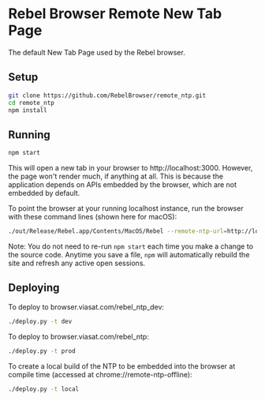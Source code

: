 # Rebel Browser Remote New Tab Page

The default New Tab Page used by the Rebel browser.

## Setup

```bash
git clone https://github.com/RebelBrowser/remote_ntp.git
cd remote_ntp
npm install
```

## Running

```bash
npm start
```

This will open a new tab in your browser to http://localhost:3000. However, the
page won't render much, if anything at all. This is because the application
depends on APIs embedded by the browser, which are not embedded by default.

To point the browser at your running localhost instance, run the browser with
these command lines (shown here for macOS):

```bash
./out/Release/Rebel.app/Contents/MacOS/Rebel --remote-ntp-url=http://localhost:3000/rebel_ntp/index.html
```

Note: You do not need to re-run `npm start` each time you make a change to the
source code. Anytime you save a file, `npm` will automatically rebuild the site
and refresh any active open sessions.

## Deploying

To deploy to browser.viasat.com/rebel_ntp_dev:

```bash
./deploy.py -t dev
```

To deploy to browser.viasat.com/rebel_ntp:

```bash
./deploy.py -t prod
```

To create a local build of the NTP to be embedded into the browser at compile
time (accessed at chrome://remote-ntp-offline):

```bash
./deploy.py -t local
```
